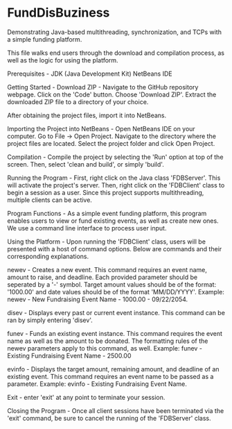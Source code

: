 # FundDisBuziness
Demonstrating Java-based multithreading, synchronization, and TCPs with a simple funding platform.

This file walks end users through the download and compilation process, as well as the logic for using the platform.

Prerequisites - 
  JDK (Java Development Kit)
  NetBeans IDE

Getting Started - 
  Download ZIP -
    Navigate to the GitHub repository webpage.
    Click on the 'Code' button.
    Choose 'Download ZIP'.
    Extract the downloaded ZIP file to a directory of your choice.

After obtaining the project files, import it into NetBeans.

Importing the Project into NetBeans - 
  Open NetBeans IDE on your computer.
  Go to File -> Open Project.
  Navigate to the directory where the project files are located.
  Select the project folder and click Open Project.

Compilation - 
  Compile the project by selecting the 'Run' option at top of the screen. Then, select 'clean and build', or simply 'build'. 

Running the Program -
  First, right click on the Java class 'FDBServer'. This will activate the project's server. 
  Then, right click on the 'FDBClient' class to begin a session as a user. 
    Since this project supports multithreading, multiple clients can be active.

Program Functions -
  As a simple event funding platform, this program enables users to view or fund existing events, as well as create new ones. 
  We use a command line interface to process user input.

Using the Platform - 
  Upon running the 'FDBClient' class, users will be presented with a host of command options. Below are commands and their corresponding explanations.
  
  newev - Creates a new event. This command requires an event name, amount to raise, and deadline.
  Each provided parameter should be seperated by a '-' symbol. Target amount values should be of the format: '1000.00' and date values should be of the format 'MM/DD/YYYY'.
  Example: newev - New Fundraising Event Name - 1000.00 - 09/22/2054.

  disev - Displays every past or current event instance.
  This command can be ran by simply entering 'disev'.

  funev - Funds an existing event instance. This command requires the event name as well as the amount to be donated. The formatting rules of the newev parameters apply to this command, as well.
  Example: funev - Existing Fundraising Event Name - 2500.00

  evinfo - Displays the target amount, remaining amount, and deadline of an existing event.
  This command requires an event name to be passed as a parameter.
  Example: evinfo - Existing Fundraising Event Name.

  Exit - enter 'exit' at any point to terminate your session.

Closing the Program -
  Once all client sessions have been terminated via the 'exit' command, be sure to cancel the running of the 'FDBServer' class. 
